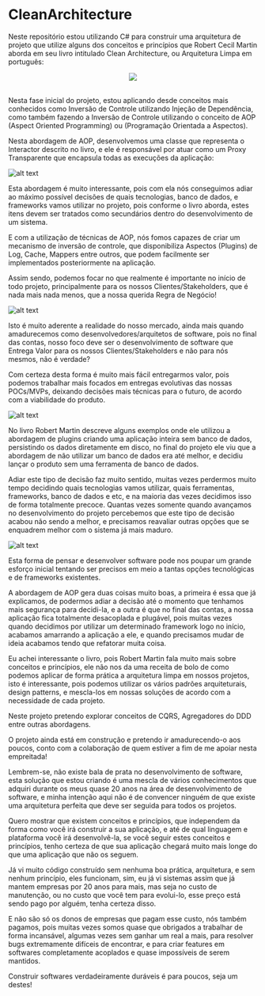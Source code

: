 # CleanArchitecture

Neste repositório estou utilizando C# para construir uma arquitetura de projeto que utilize alguns dos conceitos e princípios que Robert Cecil Martin aborda em seu livro intitulado Clean Architecture, ou Arquitetura Limpa em português:

<div style="text-align:center"><img src="https://m.media-amazon.com/images/I/411csr6Nn0L.jpg" /></div>
<br />
<p>
Nesta fase inicial do projeto, estou aplicando desde conceitos mais conhecidos como Inversão de Controle utilizando Injeção de Dependência, como também fazendo a Inversão de Controle utilizando o conceito de AOP (Aspect Oriented Programming) ou (Programação Orientada a Aspectos).
</p>

Nesta abordagem de AOP, desenvolvemos uma classe que representa o Interactor descrito no livro, e ele é responsável por atuar como um Proxy Transparente que encapsula todas as execuções da aplicação:

![alt text](https://res.cloudinary.com/practicaldev/image/fetch/s--G_FNRMwu--/c_imagga_scale,f_auto,fl_progressive,h_720,q_auto,w_1280/https://dev-to-uploads.s3.amazonaws.com/uploads/articles/00zocjrfniog06hsbwnr.jpeg)

Esta abordagem é muito interessante, pois com ela nós conseguimos adiar ao máximo possível decisões de quais tecnologias, banco de dados, e frameworks vamos utilizar no projeto, pois conforme o livro aborda, estes itens devem ser tratados como secundários dentro do desenvolvimento de um sistema.

E com a utilização de técnicas de AOP, nós fomos capazes de criar um mecanismo de inversão de controle, que disponibiliza Aspectos (Plugins) de Log, Cache, Mappers entre outros, que podem facilmente ser implementados posteriormente na aplicação.

Assim sendo, podemos focar no que realmente é importante no início de todo projeto, principalmente para os nossos Clientes/Stakeholders, que é nada mais nada menos, que a nossa querida Regra de Negócio!

![alt text](https://lh3.googleusercontent.com/proxy/4A7Ov_CuEfy4dMdc03h4dM--nTlXnUhLHBMYhdfR4myqL8VGVQ3bORVj8a6mEaCWiP3c6I8hXK6D2nCfok3ezUAJkIowe6_jP74KVPR-apdRVp949N5g9CI)

Isto é muito aderente a realidade do nosso mercado, ainda mais quando amadurecemos como desenvolvedores/arquitetos de software, pois no final das contas, nosso foco deve ser o desenvolvimento de software que Entrega Valor para os nossos Clientes/Stakeholders e não para nós mesmos, não é verdade?

Com certeza desta forma é muito mais fácil entregarmos valor, pois podemos trabalhar mais focados em entregas evolutivas das nossas POCs/MVPs, deixando decisões mais técnicas para o futuro, de acordo com a viabilidade do produto.

![alt text](https://blog.jovensprotagonistas.com/wp-content/uploads/2021/04/mvp-minimo-produto-viavel.jpg)

No livro Robert Martin descreve alguns exemplos onde ele utilizou a abordagem de plugins criando uma aplicação inteira sem banco de dados, persistindo os dados diretamente em disco, no final do projeto ele viu que a abordagem de não utilizar um banco de dados era até melhor, e decidiu lançar o produto sem uma ferramenta de banco de dados.

Adiar este tipo de decisão faz muito sentido, muitas vezes perdermos muito tempo decidindo quais tecnologias vamos utilizar, quais ferramentas, frameworks, banco de dados e etc, e na maioria das vezes decidimos isso de forma totalmente precoce. Quantas vezes somente quando avançamos no desenvolvimento do projeto percebemos que este tipo de decisão acabou não sendo a melhor, e precisamos reavaliar outras opções que se enquadrem melhor com o sistema já mais maduro.

![alt text](https://www.davrous.com/wp-content/uploads/2018/12/screen001_thumb.jpg)

Esta forma de pensar e desenvolver software pode nos poupar um grande esforço inicial tentando ser precisos em meio a tantas opções tecnológicas e de frameworks existentes.

A abordagem de AOP gera duas coisas muito boas, a primeira é essa que já explicamos, de podermos adiar a decisão até o momento que tenhamos mais segurança para decidi-la, e a outra é que no final das contas, a nossa aplicação fica totalmente desacoplada e plugável, pois muitas vezes quando decidimos por utilizar um determinado framework logo no início, acabamos amarrando a aplicação a ele, e quando precisamos mudar de ideia acabamos tendo que refatorar muita coisa.

Eu achei interessante o livro, pois Robert Martin fala muito mais sobre conceitos e princípios, ele não nos da uma receita de bolo de como podemos aplicar de forma prática a arquitetura limpa em nossos projetos, isto é interessante, pois podemos utilizar os vários padrões arquiteturais, design patterns, e mescla-los em nossas soluções de acordo com a necessidade de cada projeto.

Neste projeto pretendo explorar conceitos de CQRS, Agregadores do DDD entre outras abordagens.

O projeto ainda está em construção e pretendo ir amadurecendo-o aos poucos, conto com a colaboração de quem estiver a fim de me apoiar nesta empreitada!

Lembrem-se, não existe bala de prata no desenvolvimento de software, esta solução que estou criando é uma mescla de vários conhecimentos que adquiri durante os meus quase 20 anos na área de desenvolvimento de software, e minha intenção aqui não é de convencer ninguém de que existe uma arquitetura perfeita que deve ser seguida para todos os projetos.

Quero mostrar que existem conceitos e princípios, que independem da forma como você irá construir a sua aplicação, e até de qual linguagem e plataforma você irá desenvolvê-la, se você seguir estes conceitos e princípios, tenho certeza de que sua aplicação chegará muito mais longe do que uma aplicação que não os seguem.

Já vi muito código construído sem nenhuma boa prática, arquitetura, e sem nenhum princípio, eles funcionam, sim, eu já vi sistemas assim que já mantem empresas por 20 anos para mais, mas seja no custo de manutenção, ou no custo que você tem para evolui-lo, esse preço está sendo pago por alguém, tenha certeza disso.

E não são só os donos de empresas que pagam esse custo, nós também pagamos, pois muitas vezes somos quase que obrigados a trabalhar de forma incansável, algumas vezes sem ganhar um real a mais, para resolver bugs extremamente difíceis de encontrar, e para criar features em softwares completamente acoplados e quase impossíveis de serem mantidos.

Construir softwares verdadeiramente duráveis é para poucos, seja um destes!
